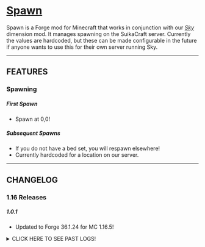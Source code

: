 # [Spawn](http://suikacraft.com)

Spawn is a Forge mod for Minecraft that works in conjunction with our *[Sky](https://github.com/yurisuika/Sky)* dimension mod. It manages spawning on the SuikaCraft server. Currently the values are hardcoded, but these can be made configurable in the future if anyone wants to use this for their own server running Sky.

---

## FEATURES

### Spawning

##### First Spawn

* Spawn at 0,0!

##### Subsequent Spawns

* If you do not have a bed set, you will respawn elsewhere!
* Currently hardcoded for a location on our server.

---

## CHANGELOG

### 1.16 Releases

##### 1.0.1

* Updated to Forge 36.1.24 for MC 1.16.5!

<details><summary>
CLICK HERE TO SEE PAST LOGS!
</summary>

##### 1.0.0

* Initial release!

---

## DOWNLOADS

### Source Building

To build from source you will need have JDK 8 to compile and, optionally, Git to clone the repository. Otherwise, download the archive and just run `./gradlew build` from the root project folder.

#### Commands

When using Git, just choose a directory you wish to keep the project root folder in, then run these commands:

```shell script
git clone --recursive https://github.com/yurisuika/spawn.git

cd ./spawn

./gradlew build
```

Afterwards, your compiled JAR will be in `./build/libs`.

### Released Builds

While you can compile from source, you can always download the latest releases right off of GitHub. Either click the links below or check the releases tab.

#### Latest Builds

Stable releases of Spawn ready to be consumed by the public!

##### 1.16 - [*`1.0.1`*](https://github.com/yurisuika/Spawn/releases/download/1.0.1/spawn-1.16.5-1.0.1.jar)

---

## LINKS

Get all the hot tips and tricks here!

#### DEPENDENCIES

Sap requires *[Sky](https://github.com/yurisuika/Sky)* as a dependency!

#### SERVERS

Join *`play.suikacraft.com`* to play on SuikaCraft today!

#### COMMUNITY

The one and only! Join the *[SuikaCraft Discord](https://discord.gg/0zdNEkQle7Qg9C1H)* to find the latest discussion on the resource pack and server or just to chat!

We've set up a *[SuikaCraft Guilded](https://www.guilded.gg/i/Z2yNYwAk)* server as well! Come join the chat of the future!
